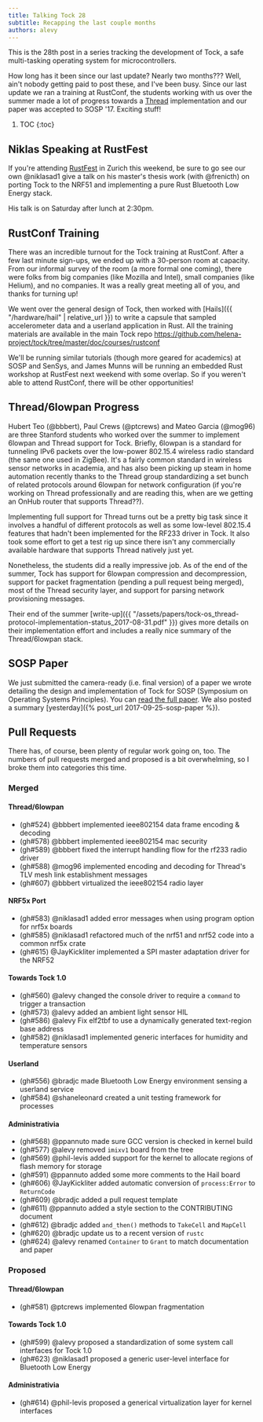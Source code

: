 ```yaml
---
title: Talking Tock 28
subtitle: Recapping the last couple months
authors: alevy
---
```


This is the 28th post in a series tracking the development of Tock, a
safe multi-tasking operating system for microcontrollers.

How long has it been since our last update? Nearly two months??? Well, ain't
nobody getting paid to post these, and I've been busy. Since our last update we
ran a training at RustConf, the students working with us over the summer made a
lot of progress towards a [Thread](http://threadgroup.org) implementation and
our paper was accepted to SOSP '17. Exciting stuff!

1. TOC
{:toc}

## Niklas Speaking at RustFest

If you're attending [RustFest](http://zurich.rustfest.eu/) in Zurich this weekend, be sure to go see our
own @niklasad1 give a talk on his master's thesis work (with @frenicth) on
porting Tock to the NRF51 and implementing a pure Rust Bluetooth Low Energy
stack.

His talk is on Saturday after lunch at 2:30pm.

## RustConf Training

There was an incredible turnout for the Tock training at RustConf. After a few
last minute sign-ups, we ended up with a 30-person room at capacity. From our
informal survey of the room (a more formal one coming), there were folks from
big companies (like Mozilla and Intel), small companies (like Helium), and no
companies. It was a really great meeting all of you, and thanks for turning
up!

We went over the general design of Tock, then worked with [Hails]({{
  "/hardware/hail" | relative_url }}) to write a capsule that sampled
accelerometer data and a userland application in Rust. All the training
materials are available in the main Tock repo
<https://github.com/helena-project/tock/tree/master/doc/courses/rustconf>

We'll be running similar tutorials (though more geared for academics) at SOSP
and SenSys, and James Munns will be running an embedded Rust workshop at
RustFest next weekend with some overlap. So if you weren't able to attend
RustConf, there will be other opportunities!

## Thread/6lowpan Progress

Hubert Teo (@bbbert), Paul Crews (@ptcrews) and Mateo Garcia (@mog96) are three
Stanford students who worked over the summer to implement 6lowpan and Thread
support for Tock. Briefly, 6lowpan is a standard for tunneling IPv6 packets
over the low-power 802.15.4 wireless radio standard (the same one used in
ZigBee). It's a fairly common standard in wireless sensor networks in
academia, and has also been picking up steam in home automation recently
thanks to the Thread group standardizing a set bunch of related protocols
around 6lowpan for network configuration (if you're working on Thread
professionally and are reading this, when are we getting an OnHub router that
supports Thread??).

Implementing full support for Thread turns out be a pretty big task
since it involves a handful of different protocols as well as some low-level
802.15.4 features that hadn't been implemented for the RF233 driver in Tock. It
also took some effort to get a test rig up since there isn't any commercially
available hardware that supports Thread natively just yet.

Nonetheless, the students did a really impressive job. As of the end of the
summer, Tock has support for 6lowpan compression and decompression, support for
packet fragmentation (pending a pull request being merged), most of the Thread
security layer, and support for parsing network provisioning messages.

Their end of the summer [write-up]({{
  "/assets/papers/tock-os_thread-protocol-implementation-status_2017-08-31.pdf"
  }}) gives more details on their implementation effort and includes a really
nice summary of the Thread/6lowpan stack.

## SOSP Paper

We just submitted the camera-ready (i.e. final version) of a paper we wrote
detailing the design and implementation of Tock for SOSP (Symposium on
Operating Systems Principles). You can [read the full
paper](/assets/papers/tock-sosp2017.pdf). We also posted a summary
[yesterday]({% post_url 2017-09-25-sosp-paper %}).

## Pull Requests

There has, of course, been plenty of regular work going on, too. The numbers of
pull requests merged and proposed is a bit overwhelming, so I broke them into
categories this time.

### Merged

#### Thread/6lowpan

  * (gh#524) @bbbert implemented ieee802154 data frame encoding & decoding
  * (gh#578) @bbbert implemented ieee802154 mac security
  * (gh#589) @bbbert fixed the interrupt handling flow for the rf233 radio driver
  * (gh#588) @mog96 implemented encoding and decoding for Thread's TLV mesh link establishment messages
  * (gh#607) @bbbert virtualized the ieee802154 radio layer

#### NRF5x Port

  * (gh#583) @niklasad1 added error messages when using program option for nrf5x boards
  * (gh#585) @niklasad1 refactored much of the nrf51 and nrf52 code into a common nrf5x crate
  * (gh#615) @JayKickliter implemented a SPI master adaptation driver for the NRF52

#### Towards Tock 1.0

  * (gh#560) @alevy changed the console driver to require a `command` to trigger a transaction
  * (gh#573) @alevy added an ambient light sensor HIL
  * (gh#586) @alevy Fix elf2tbf to use a dynamically generated text-region base address
  * (gh#582) @niklasad1 implemented generic interfaces for humidity and temperature sensors

#### Userland

  * (gh#556) @bradjc made Bluetooth Low Energy environment sensing a userland service
  * (gh#584) @shaneleonard created a unit testing framework for processes

#### Administrativia

  * (gh#568) @ppannuto made sure GCC version is checked in kernel build
  * (gh#577) @alevy removed `imixv1` board from the tree
  * (gh#569) @phil-levis added support for the kernel to allocate regions of flash memory for storage
  * (gh#591) @ppannuto added some more comments to the Hail board
  * (gh#606) @JayKickliter added automatic conversion of `process:Error` to `ReturnCode`
  * (gh#609) @bradjc added a pull request template
  * (gh#611) @ppannuto added a style section to the CONTRIBUTING document
  * (gh#612) @bradjc added `and_then()` methods to `TakeCell` and `MapCell`
  * (gh#620) @bradjc update us to a recent version of `rustc`
  * (gh#624) @alevy renamed `Container` to `Grant` to match documentation and paper

### Proposed

#### Thread/6lowpan

  * (gh#581) @ptcrews implemented 6lowpan fragmentation

#### Towards Tock 1.0

  * (gh#599) @alevy proposed a standardization of some system call interfaces for Tock 1.0
  * (gh#623) @niklasad1 proposed a generic user-level interface for Bluetooth Low Energy

#### Administrativia

  * (gh#614) @phil-levis proposed a generical virtualization layer for kernel interfaces

